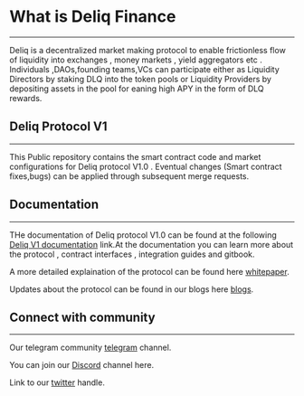 # What is Deliq Finance
***
Deliq is a decentralized market making protocol to enable frictionless flow of liquidity into exchanges , money markets , yield aggregators etc . Individuals ,DAOs,founding teams,VCs can participate either as Liquidity Directors by staking DLQ into the token pools or Liquidity Providers by depositing assets in the pool for eaning high APY in the form of DLQ rewards.

## Deliq Protocol V1
***
This Public repository contains the smart contract code and market configurations for Deliq protocol V1.0 . Eventual changes (Smart contract fixes,bugs) can be applied through subsequent merge requests.

## Documentation
***
THe documentation of Deliq protocol V1.0 can be found at the following [Deliq V1 documentation](https://deliqfinance.com/developers/) link.At the documentation you can learn more about the protocol , contract interfaces , integration guides and gitbook.

A more detailed explaination of the protocol can be found here [whitepaper](https://deliqfinance.gitbook.io/deliq-finance/).

Updates about the protocol can be found in our blogs here [blogs](https://deliqfinance.medium.com).

## Connect with community
***
Our telegram community [telegram](https://t.me/DeliqFinance) channel.

You can join our [Discord](https://discord.gg/byTvJACbsQ) channel here.

Link to our [twitter](https://twitter.com/deliqfinance) handle.


